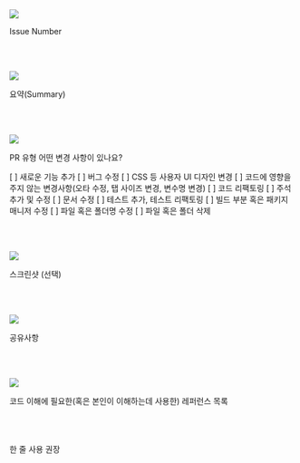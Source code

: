 <!--- Pull Request title = 커밋 메시지와 동일/ 해당 이슈를 close 하지 않을 경우, footer #이슈 번호 제외  -->

##

![](https://discord.com/assets/f8286e00b2b57f0d.svg)

Issue Number

<!--- ex) #이슈번호, #이슈번호 -->

<br/>
<br/>

![](https://discord.com/assets/5f6b1b0353091184.svg)

요약(Summary)

<!--- 변경 사항 및 관련 이슈에 대해 간단하게 작성해주세요. -->
<!--- 어떻게보다 무엇을 왜 수정했는지 설명해주세요. -->

<br/>
<br/>

![](https://discord.com/assets/73763de9b2924904.svg)

PR 유형
어떤 변경 사항이 있나요?

[ ] 새로운 기능 추가
[ ] 버그 수정
[ ] CSS 등 사용자 UI 디자인 변경
[ ] 코드에 영향을 주지 않는 변경사항(오타 수정, 탭 사이즈 변경, 변수명 변경)
[ ] 코드 리팩토링
[ ] 주석 추가 및 수정
[ ] 문서 수정
[ ] 테스트 추가, 테스트 리팩토링
[ ] 빌드 부분 혹은 패키지 매니저 수정
[ ] 파일 혹은 폴더명 수정
[ ] 파일 혹은 폴더 삭제

<br/>
<br/>

![](https://discord.com/assets/454ea1a4aa51f9d5.svg)

스크린샷 (선택)

<!--- 없을 시 해당 목차 삭제 바람 -->

<br/>
<br/>

![](https://discord.com/assets/e121c79c0d9d21e5.svg)

공유사항

<!--- 차후 작업 시 염두해야할 부분 -->

<br/>
<br/>

![](https://discord.com/assets/631d3281ac82cfd6.svg)

코드 이해에 필요한(혹은 본인이 이해하는데 사용한) 레퍼런스 목록

<!--- 없을 시 해당 목차 삭제 바람 -->

<br/>
<br/>
<br> 한 줄 사용 권장
